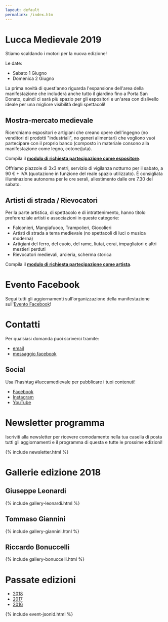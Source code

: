 ```yaml
---
layout: default
permalink: /index.htm
---
```

# Lucca Medievale 2019

Stiamo scaldando i motori per la nuova edizione!

Le date:

* Sabato 1 Giugno
* Domenica 2 Giugno

La prima novità di quest'anno riguarda l'espansione dell'area della manifestazione che includerà anche tutto il giardino fino a Porta San Donato, quindi ci sarà più spazio per gli espositori e un'area con dislivello ideale per una migliore visibilità degli spettacoli!

## Mostra-mercato medievale

Ricerchiamo espositori e artigiani che creano opere dell'ingegno (no venditori
di prodotti "industriali", no generi alimentari) che vogliono vuoi partecipare
con il proprio banco (composto in materiale consono alla manifestazione come
legno, cotone/juta).

Compila il **[modulo di richiesta partecipazione come espositore](https://docs.google.com/forms/d/e/1FAIpQLSdUmdtNJn0SUVRG77N-9DKhUEfMonRCzEwtxjCQRNNYGTMerA/viewform?usp=sf_link)**.

Offriamo piazzole di 3x3 metri, servizio di vigilanza notturno per il sabato, a
90 € + IVA (quotazione in funzione del reale spazio utilizzato). È consigliata
illuminazione autonoma per le ore serali, allestimento dalle ore 7.30 del sabato.

## Artisti di strada / Rievocatori

Per la parte artistica, di spettacolo e di intrattenimento, hanno titolo preferenziale artisti e associazioni in queste categorie:

* Falconieri, Mangiafuoco, Trampolieri, Giocolieri
* Artisti di strada a tema medievale (no spettacoli di luci o musica moderna)
* Artigiani del ferro, del cuoio, del rame, liutai, cerai, impagliatori e altri mestieri perduti
* Rievocatori medievali, arcieria, scherma storica

Compila il **[modulo di richiesta partecipazione come artista](https://docs.google.com/forms/d/e/1FAIpQLSdbtpsxP9Uvu2CCfoHx6Cdks5Te08h3PrgNRtEDab2kxeJzRw/viewform?usp=sf_link)**.

# Evento Facebook

Segui tutti gli aggiornamenti sull'organizzazione della manifestazione sull'[Evento Facebook](https://www.facebook.com/events/2088772917854661/)!

# Contatti

Per qualsiasi domanda puoi scriverci tramite:

* [email](mailto:consanpaolino@gmail.com)
* [messaggio facebook](https://www.facebook.com/luccamedievale/)

## Social

Usa l'hashtag #luccamedievale per pubblicare i tuoi contenuti!

* [Facebook](https://www.facebook.com/luccamedievale/)
* [Instagram](https://www.instagram.com/explore/tags/luccamedievale/)
* [YouTube](https://www.youtube.com/playlist?list=PLGmFjg-_N7COfovMy0z5-9uYcLXp1Tec-)

# Newsletter programma

Iscriviti alla newsletter per ricevere comodamente nella tua casella di posta tutti gli aggiornamenti e il programma di questa e tutte le prossime edizioni!

{% include newsletter.html %}

# Gallerie edizione 2018

## Giuseppe Leonardi

{% include gallery-leonardi.html %}

## Tommaso Giannini

{% include gallery-giannini.html %}

## Riccardo Bonuccelli

{% include gallery-bonuccelli.html %}

# Passate edizioni

* [2018](2018.md)
* [2017](2017.md)
* [2016](2016.md)

{% include event-jsonld.html %}
